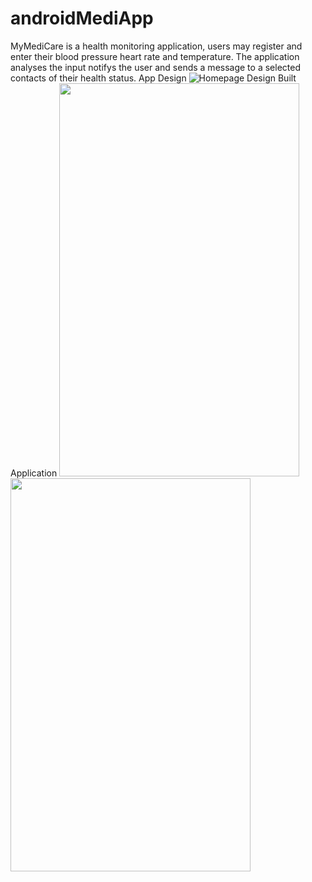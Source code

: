 # androidMediApp

MyMediCare is a health monitoring application, users may register and enter their blood pressure heart rate and temperature. The application analyses the input notifys the user and sends a message to a selected contacts of their health status.
App Design
![Homepage Design](https://github.com/terryva/androidMediApp/blob/master/Images/Medicare_HomePage.PNG)
Built Application
<img src="https://github.com/terryva/androidMediApp/blob/master/Images/Screenshots/Screenshot_2016-05-12-23-44-09.png" height="629" width="384"><img src="https://github.com/terryva/androidMediApp/blob/master/Images/Screenshots/Screenshot_2016-05-12-23-44-24.png" height="629" width="384"> 
